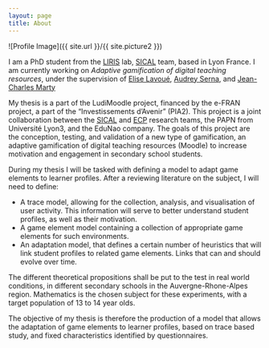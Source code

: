 ```yaml
---
layout: page
title: About
---
```

![Profile Image]({{ site.url }}/{{ site.picture2 }})

<p>I am a PhD student from the <a href="https://liris.cnrs.fr/en">LIRIS</a> lab, <a href="https://liris.cnrs.fr/en/team/sical">SICAL</a> team, based in 
Lyon France. I am currently working on <em>Adaptive gamification of digital teaching resources</em>, under the supervision of <a href="https://perso.liris.cnrs.fr/elise.lavoue/">Elise Lavoué</a>, <a href="https://perso.liris.cnrs.fr/audrey.serna/">Audrey Serna</a>, and <a href="https://jcmarty.wordpress.com/">Jean-Charles Marty</a></p>

<p>My thesis is a part of the LudiMoodle project, financed by the e-FRAN project, a part of the “Investissements d’Avenir” (PIA2). This project is a joint collaboration between the <a href="https://liris.cnrs.fr/en/team/sical">SICAL</a> and <a href="https://recherche.univ-lyon2.fr/ecp">ECP</a> research teams, the PAPN from Université Lyon3, and the EduNao company. The goals of this project are the conception, testing, and validation of a new type of gamification, an adaptive gamification of digital teaching resources (Moodle) to increase motivation and engagement in secondary school students.
 
During my thesis I will be tasked with defining a model to adapt game elements to learner profiles. After a reviewing literature on the subject, I will need to define:</p>
<ul>
	<li>A trace model, allowing for the collection, analysis, and visualisation of user activity. This information will serve to better understand student profiles, as well as their motivation.</li>
	<li>A game element model containing a collection of appropriate game elements for such environments.</li>
	<li>An adaptation model, that defines a certain number of heuristics that will link student profiles to related game elements. Links that can and should evolve over time.</li>
</ul>

<p>The different theoretical propositions shall be put to the test in real world conditions, in different secondary schools in the Auvergne-Rhone-Alpes region. Mathematics is the chosen subject for these experiments, with a target population of 13 to 14 year olds.</p>
 
<p>The objective of my thesis is therefore the production of a model that allows the adaptation of game elements to learner profiles, based on trace based study, and fixed characteristics identified by questionnaires.</p>
